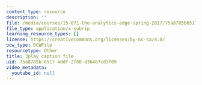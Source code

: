 ```yaml
---
content_type: resource
description: ''
file: /media/courses/15-071-the-analytics-edge-spring-2017/75a8785b65174ddf2f88d36487cd3f09_isTQo2B_1Ng.srt
file_type: application/x-subrip
learning_resource_types: []
license: https://creativecommons.org/licenses/by-nc-sa/4.0/
ocw_type: OCWFile
resourcetype: Other
title: 3play caption file
uid: 75a8785b-6517-4ddf-2f88-d36487cd3f09
video_metadata:
  youtube_id: null
---
```

